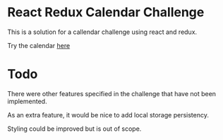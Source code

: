 # React Redux Calendar Challenge

This is a solution for a callendar challenge using react and redux.

Try the calendar [here](http://salomao-rodrigues.github.io/calendar-challenge)

# Todo

There were other features specified in the challenge that have not been implemented.

As an extra feature, it would be nice to add local storage persistency.

Styling could be improved but is out of scope.
